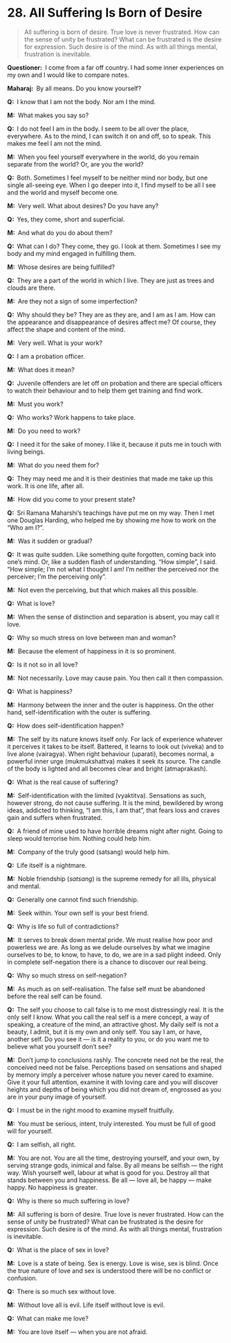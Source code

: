 # 28. All Suffering Is Born of Desire

>All suffering is born of desire. True love is never frustrated. How can the sense of unity be frustrated? What can be frustrated is the desire for expression. Such desire is of the mind. As with all things mental, frustration is inevitable.

**Questioner:**&ensp;I come from a far off country. I had some inner experiences on my own and I would like to compare notes. 

**Maharaj:**&ensp;By all means. Do you know yourself?

**Q:**&ensp;I know that I am not the body. Nor am I the mind.

**M:**&ensp;What makes you say so?

**Q:**&ensp;I do not feel I am in the body. I seem to be all over the place, everywhere. As to the mind, I can switch it on and off, so to speak. This makes me feel I am not the mind.

**M:**&ensp;When you feel yourself everywhere in the world, do you remain separate from the world? Or, are you the world?

**Q:**&ensp;Both. Sometimes I feel myself to be neither mind nor body, but one single all-seeing eye. When I go deeper into it, I find myself to be all I see and the world and myself become one.

**M:**&ensp;Very well. What about desires? Do you have any?

**Q:**&ensp;Yes, they come, short and superficial.

**M:**&ensp;And what do you do about them?

**Q:**&ensp;What can I do? They come, they go. l look at them. Sometimes I see my body and my mind engaged in fulfilling them.

**M:**&ensp;Whose desires are being fulfilled?

**Q:**&ensp;They are a part of the world in which I live. They are just as trees and clouds are there.

**M:**&ensp;Are they not a sign of some imperfection?

**Q:**&ensp;Why should they be? They are as they are, and I am as I am. How can the appearance and disappearance of desires affect me? Of course, they affect the shape and content of the mind.

**M:**&ensp;Very well. What is your work?

**Q:**&ensp;I am a probation officer.

**M:**&ensp;What does it mean?

**Q:**&ensp;Juvenile offenders are let off on probation and there are special officers to watch their behaviour and to help them get training and find work.

**M:**&ensp;Must you work?

**Q:**&ensp;Who works? Work happens to take place.

**M:**&ensp;Do you need to work?

**Q:**&ensp;I need it for the sake of money. I like it, because it puts me in touch with living beings.

**M:**&ensp;What do you need them for?

**Q:**&ensp;They may need me and it is their destinies that made me take up this work. It is one life, after all.

**M:**&ensp;How did you come to your present state?

**Q:**&ensp;Sri Ramana Maharshi’s teachings have put me on my way. Then I met one Douglas Harding, who helped me by showing me how to work on the “Who am I?”.

**M:**&ensp;Was it sudden or gradual?

**Q:**&ensp;It was quite sudden. Like something quite forgotten, coming back into one’s mind. Or, like a sudden flash of understanding. “How simple”, I said. “How simple; I’m not what I thought I am! I’m neither the perceived nor the perceiver; I’m the perceiving only”.

**M:**&ensp;Not even the perceiving, but that which makes all this possible.

**Q:**&ensp;What is love?

**M:**&ensp;When the sense of distinction and separation is absent, you may call it love.

**Q:**&ensp;Why so much stress on love between man and woman?

**M:**&ensp;Because the element of happiness in it is so prominent.

**Q:**&ensp;Is it not so in all love?

**M:**&ensp;Not necessarily. Love may cause pain. You then call it then compassion.

**Q:**&ensp;What is happiness?

**M:**&ensp;Harmony between the inner and the outer is happiness. On the other hand, self-identification with the outer is suffering.

**Q:**&ensp;How does self-identification happen?

**M:**&ensp;The self by its nature knows itself only. For lack of experience whatever it perceives it takes to be itself. Battered, it learns to look out (<span data-tippy-content="Discrimination; discrimination between the true and the false, the real and the unreal. <em>Viveka</em> is an expression of the spiritual consciousness hidden behind the mind. It leads to <em>vairagya</em>.">viveka</span>) and to live alone (<span data-tippy-content="Dispassion, indifference to the pains and pleasures of the material world.">vairagya</span>). When right behaviour (<span data-tippy-content="Rest, repose, tolerance and renunciation of all sectarian observances. In <em>Vedanta</em> one of the six acquirements (<em>sat-sampat</em>): <em>sama</em>, tranquillity; <em>dama</em>, self-restraint; <em>uprati</em>, tolerance; <em>titiksha</em>, endurance; <em>sraddha</em>, faith; and <em>samadhana</em>, equipoise.">uparati</span>), becomes normal, a powerful inner urge (<span data-tippy-content="Right desire, which consists of earnestness to know the Ultimate Principle to attain liberation. In <em>Vedanta</em>, one of the four qualifications of the seeker of the Truth: right discrimination (<em>viveka</em>), right passion (<em>vairagya</em>), right conduct (<em>sat-sampat</em>) and right desire (<em>mumukshattva</em>). <em>Mumukshattva</em> is intense longing for liberation.">mukmukshattva</span>) makes it seek its source. The candle of the body is lighted and all becomes clear and bright (<span data-tippy-content="The light of the Self.">atmaprakash</span>).

**Q:**&ensp;What is the real cause of suffering?

**M:**&ensp;Self-identification with the limited (<span data-tippy-content="Personality, limited self-identification with the body.">vyaktitva</span>). Sensations as such, however strong, do not cause suffering. It is the mind, bewildered by wrong ideas, addicted to thinking, “I am this, I am that”, that fears loss and craves gain and suffers when frustrated.

**Q:**&ensp;A friend of mine used to have horrible dreams night after night. Going to sleep would terrorise him. Nothing could help him.

**M:**&ensp;Company of the truly good (<span data-tippy-content="Association with the true and the wise people.">satsang</span>) would help him.

**Q:**&ensp;Life itself is a nightmare.

**M:**&ensp;Noble friendship (*satsang*) is the supreme remedy for all ills, physical and mental.

**Q:**&ensp;Generally one cannot find such friendship.

**M:**&ensp;Seek within. Your own self is your best friend.

**Q:**&ensp;Why is life so full of contradictions?

**M:**&ensp;It serves to break down mental pride. We must realise how poor and powerless we are. As long as we delude ourselves by what we imagine ourselves to be, to know, to have, to do, we are in a sad plight indeed. Only in complete self-negation there is a chance to discover our real being.

**Q:**&ensp;Why so much stress on self-negation?

**M:**&ensp;As much as on self-realisation. The false self must be abandoned before the real self can be found.

**Q:**&ensp;The self you choose to call false is to me most distressingly real. It is the only self I know. What you call the real self is a mere concept, a way of speaking, a creature of the mind, an attractive ghost. My daily self is not a beauty, I admit, but it is my own and only self. You say I am, or have, another self. Do you see it — is it a reality to you, or do you want me to believe what you yourself don’t see?

**M:**&ensp;Don’t jump to conclusions rashly. The concrete need not be the real, the conceived need not be false. Perceptions based on sensations and shaped by memory imply a perceiver whose nature you never cared to examine. Give it your full attention, examine it with loving care and you will discover heights and depths of being which you did not dream of, engrossed as you are in your puny image of yourself.

**Q:**&ensp;I must be in the right mood to examine myself fruitfully.

**M:**&ensp;You must be serious, intent, truly interested. You must be full of good will for yourself.

**Q:**&ensp;I am selfish, all right.

**M:**&ensp;You are not. You are all the time, destroying yourself, and your own, by serving strange gods, inimical and false. By all means be selfish — the right way. Wish yourself well, labour at what is good for you. Destroy all that stands between you and happiness. Be all — love all, be happy — make happy. No happiness is greater.

**Q:**&ensp;Why is there so much suffering in love?

**M:**&ensp;All suffering is born of desire. True love is never frustrated. How can the sense of unity be frustrated? What can be frustrated is the desire for expression. Such desire is of the mind. As with all things mental, frustration is inevitable.

**Q:**&ensp;What is the place of sex in love?

**M:**&ensp;Love is a state of being. Sex is energy. Love is wise, sex is blind. Once the true nature of love and sex is understood there will be no conflict or confusion.

**Q:**&ensp;There is so much sex without love.

**M:**&ensp;Without love all is evil. Life itself without love is evil.

**Q:**&ensp;What can make me love?

**M:**&ensp;You are love itself — when you are not afraid.

<script>
export default {
  props: ["slot-key"],
  mounted () {
    tippy("[data-tippy-content]", {allowHTML: true});
  }
}
</script>